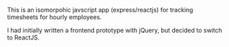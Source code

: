 
This is an isomorpohic javscript app (express/reactjs) for tracking timesheets for hourly employees.

I had initially written a frontend prototype with jQuery, but decided to switch to ReactJS.  
